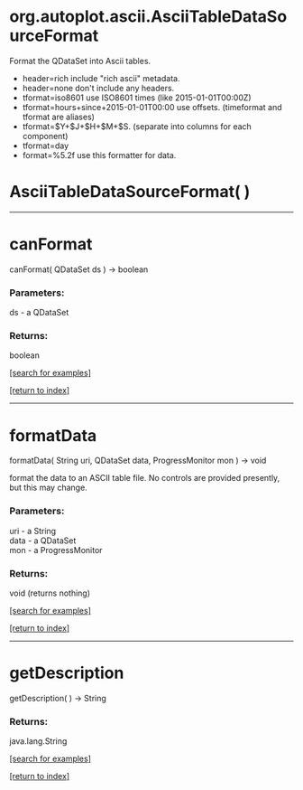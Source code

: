 # org.autoplot.ascii.AsciiTableDataSourceFormat

Format the QDataSet into Ascii tables.  
 <ul>
 <li>header=rich include "rich ascii" metadata.
 <li>header=none don't include any headers.
 <li>tformat=iso8601 use ISO8601 times (like 2015-01-01T00:00Z)
 <li>tformat=hours+since+2015-01-01T00:00 use offsets. (timeformat and tformat are aliases)
 <li>tformat=$Y+$J+$H+$M+$S. (separate into columns for each component)
 <li>tformat=day
 <li>format=%5.2f use this formatter for data.
 </ul>

# AsciiTableDataSourceFormat( )


***
<a name="canFormat"></a>
# canFormat
canFormat( QDataSet ds ) &rarr; boolean



### Parameters:
ds - a QDataSet

### Returns:
boolean


<a href="https://github.com/autoplot/dev/search?q=canFormat&unscoped_q=canFormat">[search for examples]</a>

<a href="https://github.com/autoplot/documentation/blob/master/javadoc/index-all.md">[return to index]</a>

***
<a name="formatData"></a>
# formatData
formatData( String uri, QDataSet data, ProgressMonitor mon ) &rarr; void

format the data to an ASCII table file.  No controls are provided presently, but this
 may change.

### Parameters:
uri - a String
<br>data - a QDataSet
<br>mon - a ProgressMonitor

### Returns:
void (returns nothing)


<a href="https://github.com/autoplot/dev/search?q=formatData&unscoped_q=formatData">[search for examples]</a>

<a href="https://github.com/autoplot/documentation/blob/master/javadoc/index-all.md">[return to index]</a>

***
<a name="getDescription"></a>
# getDescription
getDescription(  ) &rarr; String



### Returns:
java.lang.String


<a href="https://github.com/autoplot/dev/search?q=getDescription&unscoped_q=getDescription">[search for examples]</a>

<a href="https://github.com/autoplot/documentation/blob/master/javadoc/index-all.md">[return to index]</a>

